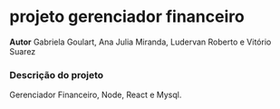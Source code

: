 # projeto gerenciador financeiro
**Autor** Gabriela Goulart, Ana Julia Miranda, Ludervan Roberto e Vitório Suarez

### Descrição do projeto
Gerenciador Financeiro, Node, React e Mysql.